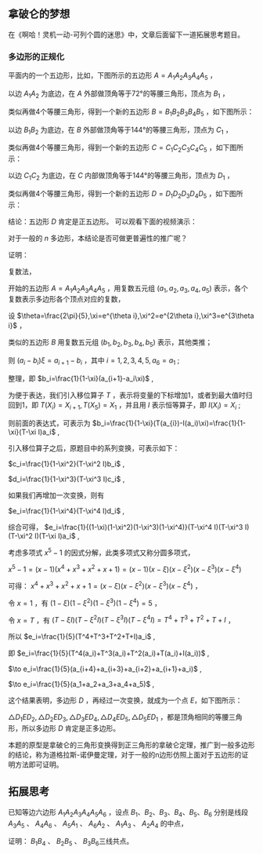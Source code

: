 ## 拿破仑的梦想

在《啊哈！灵机一动-可列个圆的迷思》中，文章后面留下一道拓展思考题目。

### 多边形的正规化

平面内的一个五边形，比如，下图所示的五边形 $A=A_1A_2A_3A_4A_5$ ，

以边 $A_1A_2$ 为底边，在 $A$ 外部做顶角等于72°的等腰三角形，顶点为 $B_1$ ，

类似再做4个等腰三角形，得到一个新的五边形 $B=B_1B_2B_3B_4B_5$ ，如下图所示：

以边 $B_1B_2$ 为底边，在 $B$ 外部做顶角等于144°的等腰三角形，顶点为 $C_1$ ，

类似再做4个等腰三角形，得到一个新的五边形 $C=C_1C_2C_3C_4C_5$ ，如下图所示：

以边 $C_1C_2$ 为底边，在 $C$ 内部做顶角等于144°的等腰三角形，顶点为 $D_1$ ，

类似再做4个等腰三角形，得到一个新的五边形 $D=D_1D_2D_3D_4D_5$ ，如下图所示：

结论：五边形 $D$ 肯定是正五边形。
可以观看下面的视频演示：

对于一般的 $n$ 多边形，本结论是否可做更普遍性的推广呢？

证明：

复数法，

开始的五边形 $A=A_1A_2A_3A_4A_5$ ，用复数五元组 $(a_1,a_2,a_3,a_4,a_5)$ 表示，各个复数表示多边形各个顶点对应的复数，

设 $\theta=\frac{2\pi}{5},\xi=e^{\theta i},\xi^2=e^{2\theta i},\xi^3=e^{3\theta i}$ ，

类似的五边形 $B$ 用复数五元组 $(b_1,b_2,b_3,b_4,b_5)$ 表示，其他类推；

则 $(a_i-b_i)\xi=a_{i+1}-b_i$ ，其中 $i=1,2,3,4,5,a_6=a_1$ ;

整理，即 $b_i=\frac{1}{1-\xi}(a_{i+1}-a_i\xi)$ ,

为便于表达，我们引入移位算子 $T$ ，表示将变量的下标增加1，或者到最大值时归回到1，即 $T(X_i)=X_{i+1},T(X_5)=X_1$ ，并且用 $I$ 表示恒等算子，即 $I(X_i)=X_i$ ;

则前面的表达式，可表示为  $b_i=\frac{1}{1-\xi}(T(a_{i})-I(a_i)\xi)=\frac{1}{1-\xi}(T-\xi I)a_i$ ,

引入移位算子之后，原题目中的系列变换，可表示如下：

$c_i=\frac{1}{1-\xi^2}(T-\xi^2 I)b_i$ ,

$d_i=\frac{1}{1-\xi^3}(T-\xi^3 I)c_i$ ,

如果我们再增加一次变换，则有

$e_i=\frac{1}{1-\xi^4}(T-\xi^4 I)d_i$ ,

综合可得， $e_i=\frac{1}{(1-\xi)(1-\xi^2)(1-\xi^3)(1-\xi^4)}(T-\xi^4 I)(T-\xi^3 I)(T-\xi^2 I)(T-\xi I)a_i$ ,

考虑多项式 $x^5-1$ 的因式分解，此类多项式又称分圆多项式，

$x^5-1=(x-1)(x^4+x^3+x^2+x+1)=(x-1)(x-\xi)(x-\xi^2)(x-\xi^3)(x-\xi^4)$

可得： $x^4+x^3+x^2+x+1=(x-\xi)(x-\xi^2)(x-\xi^3)(x-\xi^4)$ ，

令 $x=1$ ，有 $(1-\xi)(1-\xi^2)(1-\xi^3)(1-\xi^4)=5$ ，

令 $x=T$ ，有 $(T-\xi I)(T-\xi^2 I)(T-\xi^3 I)(T-\xi^4 I)=T^4+T^3+T^2+T+I$ ，

所以 $e_i=\frac{1}{5}(T^4+T^3+T^2+T+I)a_i$ ,

即 $e_i=\frac{1}{5}(T^4(a_i)+T^3(a_i)+T^2(a_i)+T(a_i)+I(a_i))$ ,

$\to  e_i=\frac{1}{5}(a_{i+4}+a_{i+3}+a_{i+2}+a_{i+1}+a_i)$ ,

$\to  e_i=\frac{1}{5}(a_1+a_2+a_3+a_4+a_5)$ ,

这个结果表明，多边形 $D$ ，再经过一次变换，就成为一个点 $E$，如下图所示：

$\triangle D_1ED_2,\triangle D_2ED_3,\triangle D_3ED_4,\triangle D_4ED_5,\triangle D_5ED_1$ ，都是顶角相同的等腰三角形，所以多边形 $D$ 肯定是正多边形。

本题的原型是拿破仑的三角形变换得到正三角形的拿破仑定理，推广到一般多边形的结论，称为道格拉斯-诺伊曼定理，对于一般的n边形仿照上面对于五边形的证明方法即可证明。

## 拓展思考

已知等边六边形 $A_1A_2A_3A_4A_5A_6$ ，设点 $B_1、B_2、B_3、B_4、B_5、B_6$ 分别是线段 $A_3A_5$ 、 $A_4A_6$ 、 $A_5A_1$ 、 $A_6A_2$ 、 $A_1A_3$ 、 $A_2A_4$ 的中点，

证明： $B_1B_4$ 、 $B_2B_5$ 、 $B_3B_6$ ​三线共点。


